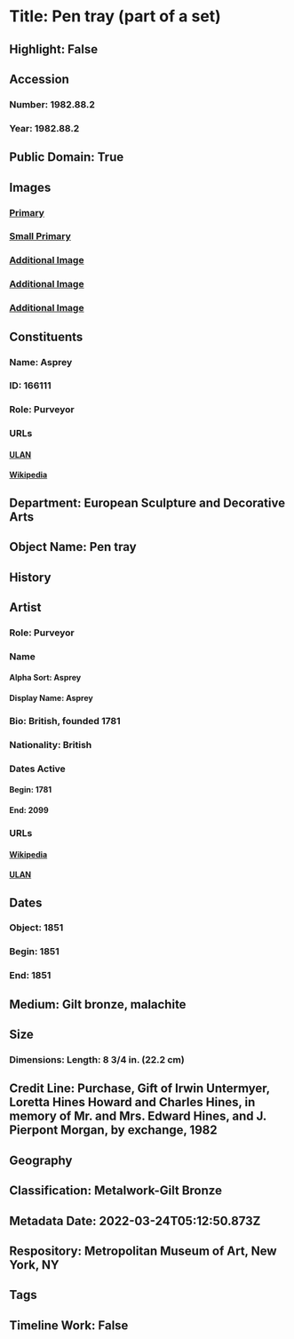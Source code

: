 # Title: Pen tray (part of a set)
## Highlight: False
## Accession
### Number: 1982.88.2
### Year: 1982.88.2
## Public Domain: True
## Images
### [Primary](https://images.metmuseum.org/CRDImages/es/original/DP-13486-013.jpg)
### [Small Primary](https://images.metmuseum.org/CRDImages/es/web-large/DP-13486-013.jpg)
### [Additional Image](https://images.metmuseum.org/CRDImages/es/original/DP-13486-012.jpg)
### [Additional Image](https://images.metmuseum.org/CRDImages/es/original/ES3092.jpg)
### [Additional Image](https://images.metmuseum.org/CRDImages/es/original/229717.jpg)
## Constituents
### Name: Asprey
### ID: 166111
### Role: Purveyor
### URLs
#### [ULAN](http://vocab.getty.edu/page/ulan/500524530)
#### [Wikipedia](https://www.wikidata.org/wiki/Q14516046)
## Department: European Sculpture and Decorative Arts
## Object Name: Pen tray
## History
## Artist
### Role: Purveyor
### Name
#### Alpha Sort: Asprey
#### Display Name: Asprey
### Bio: British, founded 1781
### Nationality: British
### Dates Active
#### Begin: 1781
#### End: 2099
### URLs
#### [Wikipedia](https://www.wikidata.org/wiki/Q14516046)
#### [ULAN](http://vocab.getty.edu/page/ulan/500524530)
## Dates
### Object: 1851
### Begin: 1851
### End: 1851
## Medium: Gilt bronze, malachite
## Size
### Dimensions: Length: 8 3/4 in. (22.2 cm)
## Credit Line: Purchase, Gift of Irwin Untermyer, Loretta Hines Howard and Charles Hines, in memory of Mr. and Mrs. Edward Hines, and J. Pierpont Morgan, by exchange, 1982
## Geography
## Classification: Metalwork-Gilt Bronze
## Metadata Date: 2022-03-24T05:12:50.873Z
## Respository: Metropolitan Museum of Art, New York, NY
## Tags
## Timeline Work: False
